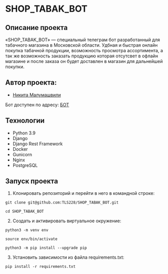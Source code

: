 # SHOP_TABAK_BOT
## Описание проекта
«SHOP_TABAK_BOT» — специальный телеграм бот разработанный для табачного магазина в Московской области. Удбная и быстрая онлайн покупка табачной продукции, возможность просмотра ассортимента, а так же возможность заказать продукцию которая отсутсвет в офлайн магазине и после заказа он будет доставлен в магазин для дальнейшей покупки.

## Автор проекта:
*  [Никита Малумашвили](https://github.com/TLS228)

Бот доступен по адресу: [БОТ](БОТ)
## Технологии
* Python 3.9
* Django
* Django Rest Framework
* Docker
* Gunicorn
* Nginx
* PostgreSQL
## Запуск проекта
1. Клонировать репозиторий и перейти в него в командной строке:

```
git clone git@github.com:TLS228/SHOP_TABAK_BOT.git
```

```
cd SHOP_TABAK_BOT
```

2. Создать и активировать виртуальное окружение:

```
python3 -m venv env
```

```
source env/bin/activate
```

```
python3 -m pip install --upgrade pip
```

3. Установить зависимости из файла requirements.txt:

```
pip install -r requirements.txt
```